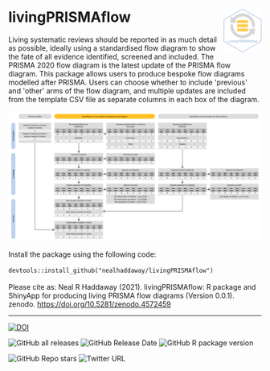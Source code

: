 # livingPRISMAflow <img src="inst/extdata/livingPRISMAflow hex.png" align="right" width="15%"/>

Living systematic reviews should be reported in as much detail as possible, ideally using a standardised flow diagram to show the fate of all evidence identified, screened and included. The PRISMA 2020 flow diagram is the latest update of the PRISMA flow diagram. This package allows users to produce bespoke flow diagrams modelled after PRISMA. Users can choose whether to include 'previous' and 'other' arms of the flow diagram, and multiple updates are included from the template CSV file as separate columns in each box of the diagram.
<br>

<img src="inst/extdata/img/full.png"/>
<br>

Install the package using the following code:

`devtools::install_github("nealhaddaway/livingPRISMAflow")`
<br>
<br>
Please cite as:
Neal R Haddaway (2021). livingPRISMAflow: R package and ShinyApp for producing living PRISMA flow diagrams (Version 0.0.1). zenodo. https://doi.org/10.5281/zenodo.4572459
<br>
<hr>

<!-- badges: start -->
[![DOI](https://zenodo.org/badge/DOI/10.5281/zenodo.4572459.svg)](https://doi.org/10.5281/zenodo.4572459)

![GitHub all releases](https://img.shields.io/github/downloads/nealhaddaway/livingPRISMAflow/total)
![GitHub Release Date](https://img.shields.io/github/release-date/nealhaddaway/livingPRISMAflow)
![GitHub R package version](https://img.shields.io/github/r-package/v/nealhaddaway/livingPRISMAflow)

![GitHub Repo stars](https://img.shields.io/github/stars/nealhaddaway/livingPRISMAflow?style=social)
![Twitter URL](https://img.shields.io/twitter/url?style=social&url=https%3A%2F%2Fwww.twitter.com%2Fnealhaddaway)
<!-- badges: end -->
